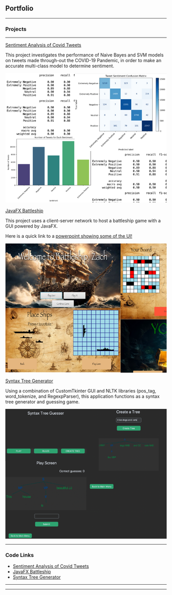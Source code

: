 ## Portfolio

---

### Projects
---
[Sentiment Analysis of Covid Tweets](Sentiment_analysis_covid-2/Sentiment_analysis_covid.md)

This project investigates the performance of Naive Bayes and SVM models on tweets made through-out the COVID-19 Pandemic, in order to make an accurate multi-class model to determine sentiment. 

<img src="images/Sentiment_analysis_covid.png"/>

[JavaFX Battleship](https://drive.google.com/drive/folders/1vLBnGXGiOdrYrZfDDUy-KJZBk7zf_bwh?usp=sharing)

This project uses a client-server network to host a battleship game with a GUI powered by JavaFX. 

Here is a quick link to a [powerpoint showing some of the UI!]([images/342_Final_Project_Report](https://docs.google.com/presentation/d/1_1wRdiF9V4dvdhygeJr7y3Ek1-YMpN5-LiivXzHD_OA/edit#slide=id.p))


<img src="images/BattleshipProj.png"/>

[Syntax Tree Generator](/Syntax_tree_generator.md)

Using a combination of CustomTkinter GUI and NLTK libraries (pos_tag, word_tokenize, and RegexpParser), this application functions as a syntax tree generator and guessing game. 

<img src="images/Syntax_tree_gen-2.png"/>




---

### Code Links

- [Sentiment Analysis of Covid Tweets](Sentiment_analysis_covid-2/Sentiment_analysis_covid.md)
- [JavaFX Battleship](https://drive.google.com/drive/folders/1vLBnGXGiOdrYrZfDDUy-KJZBk7zf_bwh?usp=sharing)
- [Syntax Tree Generator](/Syntax_tree_generator.md)
  


---




---
